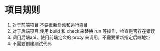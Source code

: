 # 项目规则

1. 对于前端项目 不要重新启动和运行项目
2. 对于后端项目 使用 build 和 check 来替换 run 等操作，检查是否存在错误
3. 调用后端api，使用前端定义的 proxy 来调用，不需要重新指定后端地址
4. 不需要创建测试代码
